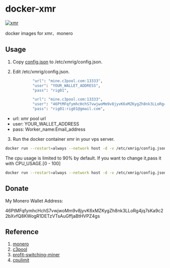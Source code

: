 # docker-xmr
[![xmr](http://dockeri.co/image/snowdream/xmr)](https://hub.docker.com/r/snowdream/xmr)

docker images for xmr、monero

## Usage
1. Copy [config.json](https://github.com/snowdream/docker-xmr/blob/master/config.json) to /etc/xmrig/config.json.

2. Edit /etc/xmrig/config.json.

```bash
            "url": "mine.c3pool.com:13333",
            "user": "YOUR_WALLET_ADDRESS",
            "pass": "rig01",
```

```bash
            "url": "mine.c3pool.com:13333",
            "user": "46PtMFqfymhcHchS7vwjwoMm9v8jyvK6xMZKygZh8nk3LLoRg4jq7sKa9c22bXvfQ8KWogR1DETzVTsAuGffjaBtHVPZ4gs",
            "pass": "rig01:rig01@gmail.com",
```

* url: xmr pool url
* user: YOUR_WALLET_ADDRESS
* pass: Worker_name:Email_address

3. Run the docker container xmr in your vps server.

```bash
docker run --restart=always --network host -d -v /etc/xmrig/config.json:/etc/xmrig/config.json --name xmr snowdream/xmr
```

The cpu usage is limited to 90% by default. If you want to change it,pass it with CPU_USAGE.[0 - 100]

```bash
docker run --restart=always --network host -d -v /etc/xmrig/config.json:/etc/xmrig/config.json -e CPU_USAGE=100 --name xmr snowdream/xmr
```

## Donate

My Monero Wallet Address:

46PtMFqfymhcHchS7vwjwoMm9v8jyvK6xMZKygZh8nk3LLoRg4jq7sKa9c22bXvfQ8KWogR1DETzVTsAuGffjaBtHVPZ4gs

## Reference

1. [monero](https://web.getmonero.org/)
1. [c3pool](https://c3pool.com/#/dashboard)
1. [profit-switching-miner](https://github.com/C3Pool/profit-switching-miner)
1. [cpulimit](https://github.com/opsengine/cpulimit/)